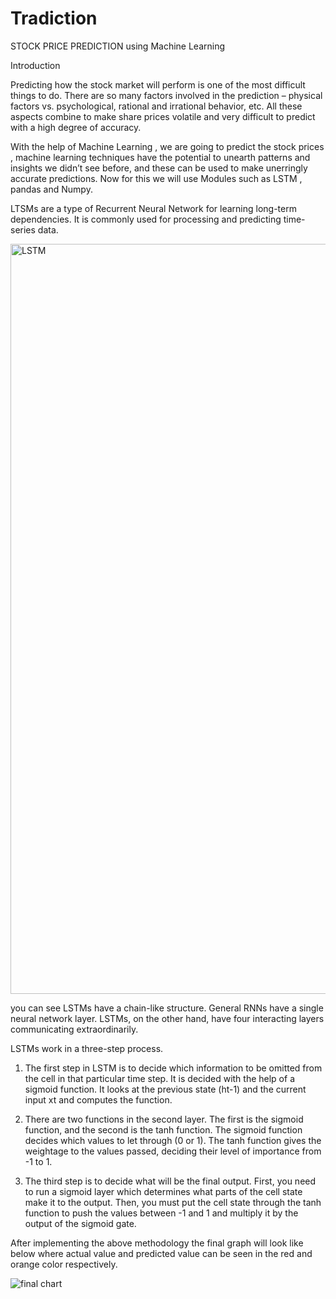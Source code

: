 # Tradiction
STOCK PRICE PREDICTION using Machine Learning

Introduction

Predicting how the stock market will perform is one of the most difficult things to do. There are so many factors involved in the prediction – physical factors vs. psychological, rational and irrational behavior, etc. All these aspects combine to make share prices volatile and very difficult to predict with a high degree of accuracy.

With the help of Machine Learning , we are going to predict the stock prices , machine learning techniques have the potential to unearth patterns and insights we didn’t see before, and these can be used to make unerringly accurate predictions. Now for this we will use Modules such as LSTM , pandas and Numpy.

LTSMs are a type of Recurrent Neural Network for learning long-term dependencies. It is commonly used for processing and predicting time-series data. 

<img width="1200" alt="LSTM" src="https://user-images.githubusercontent.com/88943739/166753353-820f9311-dc25-4915-a388-61cb5566ea75.png">

you can see LSTMs have a chain-like structure. General RNNs have a single neural network layer. LSTMs, on the other hand, have four interacting layers communicating extraordinarily.

LSTMs work in a three-step process.

1. The first step in LSTM is to decide which information to be omitted from the cell in that particular time step. It is decided with the help of a sigmoid function. It    looks at the previous state (ht-1) and the current input xt and computes the function.

2. There are two functions in the second layer. The first is the sigmoid function, and the second is the tanh function. The sigmoid function decides which values to let    through (0 or 1). The tanh function gives the weightage to the values passed, deciding their level of importance from -1 to 1.

3. The third step is to decide what will be the final output. First, you need to run a sigmoid layer which determines what parts of the cell state make it to the output.    Then, you must put the cell state through the tanh function to push the values between -1 and 1 and multiply it by the output of the sigmoid gate.

After implementing the above methodology the final graph will look like below where actual value and predicted value can be seen in the red and orange color respectively.

![final chart](https://user-images.githubusercontent.com/88943739/166790342-4d7e67b0-f917-4994-ba00-2dac045bfaa7.png)

